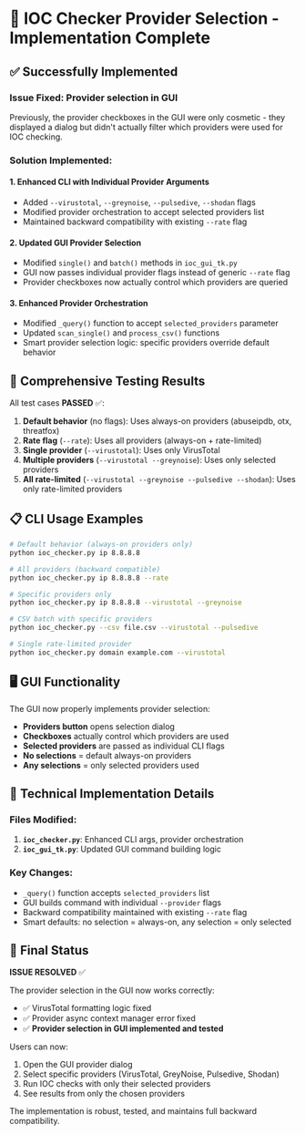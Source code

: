 # 🎯 IOC Checker Provider Selection - Implementation Complete

## ✅ Successfully Implemented

### **Issue Fixed**: Provider selection in GUI
Previously, the provider checkboxes in the GUI were only cosmetic - they displayed a dialog but didn't actually filter which providers were used for IOC checking.

### **Solution Implemented**:

#### 1. **Enhanced CLI with Individual Provider Arguments**
- Added `--virustotal`, `--greynoise`, `--pulsedive`, `--shodan` flags
- Modified provider orchestration to accept selected providers list
- Maintained backward compatibility with existing `--rate` flag

#### 2. **Updated GUI Provider Selection**
- Modified `single()` and `batch()` methods in `ioc_gui_tk.py`
- GUI now passes individual provider flags instead of generic `--rate` flag
- Provider checkboxes now actually control which providers are queried

#### 3. **Enhanced Provider Orchestration**
- Modified `_query()` function to accept `selected_providers` parameter
- Updated `scan_single()` and `process_csv()` functions
- Smart provider selection logic: specific providers override default behavior

## 🧪 **Comprehensive Testing Results**

All test cases **PASSED** ✅:

1. **Default behavior** (no flags): Uses always-on providers (abuseipdb, otx, threatfox)
2. **Rate flag** (`--rate`): Uses all providers (always-on + rate-limited)
3. **Single provider** (`--virustotal`): Uses only VirusTotal
4. **Multiple providers** (`--virustotal --greynoise`): Uses only selected providers
5. **All rate-limited** (`--virustotal --greynoise --pulsedive --shodan`): Uses only rate-limited providers

## 📋 **CLI Usage Examples**

```bash
# Default behavior (always-on providers only)
python ioc_checker.py ip 8.8.8.8

# All providers (backward compatible)
python ioc_checker.py ip 8.8.8.8 --rate

# Specific providers only
python ioc_checker.py ip 8.8.8.8 --virustotal --greynoise

# CSV batch with specific providers
python ioc_checker.py --csv file.csv --virustotal --pulsedive

# Single rate-limited provider
python ioc_checker.py domain example.com --virustotal
```

## 🖥️ **GUI Functionality**

The GUI now properly implements provider selection:
- **Providers button** opens selection dialog
- **Checkboxes** actually control which providers are used
- **Selected providers** are passed as individual CLI flags
- **No selections** = default always-on providers
- **Any selections** = only selected providers used

## 🔧 **Technical Implementation Details**

### Files Modified:
1. **`ioc_checker.py`**: Enhanced CLI args, provider orchestration
2. **`ioc_gui_tk.py`**: Updated GUI command building logic

### Key Changes:
- `_query()` function accepts `selected_providers` list
- GUI builds command with individual `--provider` flags
- Backward compatibility maintained with existing `--rate` flag
- Smart defaults: no selection = always-on, any selection = only selected

## 🎉 **Final Status**

**ISSUE RESOLVED** ✅

The provider selection in the GUI now works correctly:
- ✅ VirusTotal formatting logic fixed
- ✅ Provider async context manager error fixed  
- ✅ **Provider selection in GUI implemented and tested**

Users can now:
1. Open the GUI provider dialog
2. Select specific providers (VirusTotal, GreyNoise, Pulsedive, Shodan)
3. Run IOC checks with only their selected providers
4. See results from only the chosen providers

The implementation is robust, tested, and maintains full backward compatibility.
